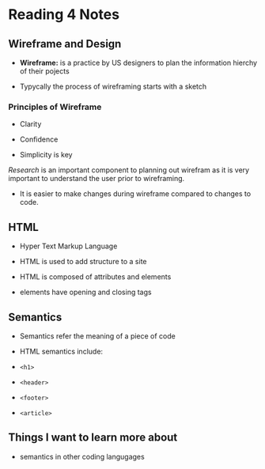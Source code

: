 # Reading 4 Notes

## Wireframe and Design  

* **Wireframe:** is a practice by US designers to plan the information hierchy of their pojects

* Typycally the process of wireframing starts with a sketch

### Principles of Wireframe

* Clarity

* Confidence

* Simplicity is key  

_Research_ is an important component to planning out wirefram as it is very important to understand the user prior to wireframing.

* It is easier to make changes during wireframe compared to changes to code.  

## HTML

* Hyper Text Markup Language

* HTML is used to add structure to a site

* HTML is composed of attributes and elements

* elements have opening and closing tags 

## Semantics 

* Semantics refer the meaning of a piece of code

* HTML semantics include: 

* `<h1>`

* `<header>`

* `<footer>`

* `<article>` 

## Things I want to learn more about

* semantics in other coding langugages 
    
